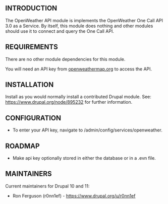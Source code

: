 ## INTRODUCTION

The OpenWeather API module is implements the OpenWeather One Call API 3.0 as a Service. By itself, this module does nothing
and other modules should use it to connect and query the One Call API.

## REQUIREMENTS

There are no other module dependencies for this module.

You will need an API key from [openweathermap.org](https://openweathermap.org) to access the API.

## INSTALLATION

Install as you would normally install a contributed Drupal module.
See: https://www.drupal.org/node/895232 for further information.

## CONFIGURATION
- To enter your API key, navigate to /admin/config/services/openweather.

## ROADMAP
- Make api key optionally stored in either the database or in a .evn file.

## MAINTAINERS

Current maintainers for Drupal 10 and 11:

- Ron Ferguson (r0nn1ef) - https://www.drupal.org/u/r0nn1ef

